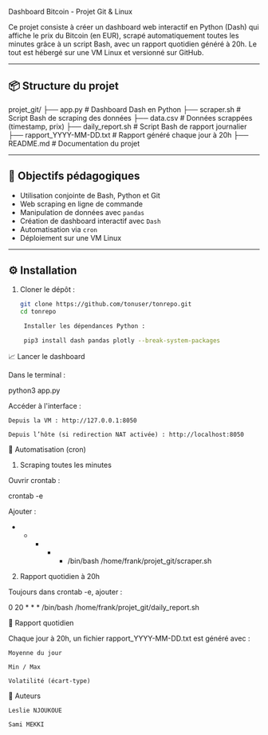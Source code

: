 Dashboard Bitcoin - Projet Git & Linux

Ce projet consiste à créer un dashboard web interactif en Python (Dash) qui affiche le prix du Bitcoin (en EUR), scrapé automatiquement toutes les minutes grâce à un script Bash, avec un rapport quotidien généré à 20h. Le tout est hébergé sur une VM Linux et versionné sur GitHub.

---

## 📦 Structure du projet

projet_git/ ├── app.py # Dashboard Dash en Python ├── scraper.sh # Script Bash de scraping des données ├── data.csv # Données scrappées (timestamp, prix) ├── daily_report.sh # Script Bash de rapport journalier ├── rapport_YYYY-MM-DD.txt # Rapport généré chaque jour à 20h ├── README.md # Documentation du projet


---

## 🚀 Objectifs pédagogiques

- Utilisation conjointe de Bash, Python et Git
- Web scraping en ligne de commande
- Manipulation de données avec `pandas`
- Création de dashboard interactif avec `Dash`
- Automatisation via `cron`
- Déploiement sur une VM Linux

---

## ⚙️ Installation

1. Cloner le dépôt :
   ```bash
   git clone https://github.com/tonuser/tonrepo.git
   cd tonrepo

    Installer les dépendances Python :

    pip3 install dash pandas plotly --break-system-packages

📈 Lancer le dashboard

Dans le terminal :

python3 app.py

Accéder à l'interface :

    Depuis la VM : http://127.0.0.1:8050

    Depuis l’hôte (si redirection NAT activée) : http://localhost:8050

🔁 Automatisation (cron)
1. Scraping toutes les minutes

Ouvrir crontab :

crontab -e

Ajouter :

* * * * * /bin/bash /home/frank/projet_git/scraper.sh

2. Rapport quotidien à 20h

Toujours dans crontab -e, ajouter :

0 20 * * * /bin/bash /home/frank/projet_git/daily_report.sh

🧾 Rapport quotidien

Chaque jour à 20h, un fichier rapport_YYYY-MM-DD.txt est généré avec :

    Moyenne du jour

    Min / Max

    Volatilité (écart-type)

👤 Auteurs

    Leslie NJOUKOUE

    Sami MEKKI
